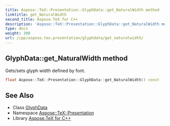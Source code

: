 ```yaml
---
title: Aspose::TeX::Presentation::GlyphData::get_NaturalWidth method
linktitle: get_NaturalWidth
second_title: Aspose.TeX for C++
description: 'Aspose::TeX::Presentation::GlyphData::get_NaturalWidth method. Gets/sets glyph width defined by font in C++.'
type: docs
weight: 300
url: /cpp/aspose.tex.presentation/glyphdata/get_naturalwidth/
---
```

## GlyphData::get_NaturalWidth method


Gets/sets glyph width defined by font.

```cpp
float Aspose::TeX::Presentation::GlyphData::get_NaturalWidth() const
```

## See Also

* Class [GlyphData](../)
* Namespace [Aspose::TeX::Presentation](../../)
* Library [Aspose.TeX for C++](../../../)
